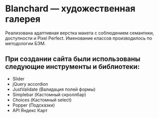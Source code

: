 # Blanchard — художественная галерея

Реализована адаптивная верстка макета с соблюдением семантики, доступности и Pixel Perfect. Именование классов производилось по методологии БЭМ.


## При создании сайта были использованы следующие инструменты и библиотеки:

- Slider
- jQuery accordion 
- JustValidate (Валидация полей формы)
- Simplebar (Кастомный скроллбар)
- Сhoices (Кастомный select)
- Popper (Подсказки)
- API Яндекс Карт

